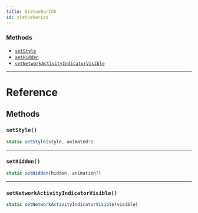 ```yaml
---
title: StatusBarIOS
id: statusbarios
---
```


### Methods

- [`setStyle`](statusbarios.md#setstyle)
- [`setHidden`](statusbarios.md#sethidden)
- [`setNetworkActivityIndicatorVisible`](statusbarios.md#setnetworkactivityindicatorvisible)

---

# Reference

## Methods

### `setStyle()`

```jsx
static setStyle(style, animated?)
```

---

### `setHidden()`

```jsx
static setHidden(hidden, animation?)
```

---

### `setNetworkActivityIndicatorVisible()`

```jsx
static setNetworkActivityIndicatorVisible(visible)
```
